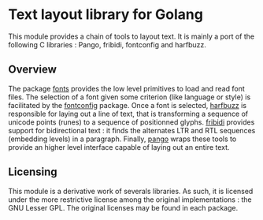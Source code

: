 # Text layout library for Golang

This module provides a chain of tools to layout text. It is mainly a port of the following C libraries : Pango, fribidi, fontconfig and harfbuzz.

## Overview

The package [fonts](fonts) provides the low level primitives to load and read font files. The selection of a font given some criterion (like language or style) is facilitated by the [fontconfig](fontconfig) package. Once a font is selected, [harfbuzz](harfbuzz) is responsible for laying out a line of text, that is transforming a sequence of unicode points (runes) to a sequence of positionned glyphs. [fribidi](fribidi) provides support for bidirectional text : it finds the alternates LTR and RTL sequences (embedding levels) in a paragraph. Finally, [pango](pango) wraps these tools to provide an higher level interface capable of laying out an entire text.

## Licensing

This module is a derivative work of severals libraries. As such, it is licensed under the more restrictive license among the original implementations : the GNU Lesser GPL. The original licenses may be found in each package.
